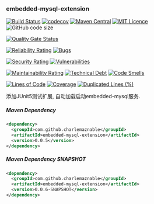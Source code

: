 ### embedded-mysql-extension

[![Build Status](https://travis-ci.com/CharLemAznable/embedded-mysql-extension.svg?branch=main)](https://travis-ci.org/CharLemAznable/embedded-mysql-extension)
[![codecov](https://codecov.io/gh/CharLemAznable/embedded-mysql-extension/branch/main/graph/badge.svg?token=oVtMQpdSPO)](https://codecov.io/gh/CharLemAznable/embedded-mysql-extension)
[![Maven Central](https://maven-badges.herokuapp.com/maven-central/com.github.charlemaznable/embedded-mysql-extension/badge.svg)](https://maven-badges.herokuapp.com/maven-central/com.github.charlemaznable/embedded-mysql-extension/)
[![MIT Licence](https://badges.frapsoft.com/os/mit/mit.svg?v=103)](https://opensource.org/licenses/mit-license.php)
![GitHub code size](https://img.shields.io/github/languages/code-size/CharLemAznable/embedded-mysql-extension)

[![Quality Gate Status](https://sonarcloud.io/api/project_badges/measure?project=CharLemAznable_embedded-mysql-extension&metric=alert_status)](https://sonarcloud.io/dashboard?id=CharLemAznable_embedded-mysql-extension)

[![Reliability Rating](https://sonarcloud.io/api/project_badges/measure?project=CharLemAznable_embedded-mysql-extension&metric=reliability_rating)](https://sonarcloud.io/dashboard?id=CharLemAznable_embedded-mysql-extension)
[![Bugs](https://sonarcloud.io/api/project_badges/measure?project=CharLemAznable_embedded-mysql-extension&metric=bugs)](https://sonarcloud.io/dashboard?id=CharLemAznable_embedded-mysql-extension)

[![Security Rating](https://sonarcloud.io/api/project_badges/measure?project=CharLemAznable_embedded-mysql-extension&metric=security_rating)](https://sonarcloud.io/dashboard?id=CharLemAznable_embedded-mysql-extension)
[![Vulnerabilities](https://sonarcloud.io/api/project_badges/measure?project=CharLemAznable_embedded-mysql-extension&metric=vulnerabilities)](https://sonarcloud.io/dashboard?id=CharLemAznable_embedded-mysql-extension)

[![Maintainability Rating](https://sonarcloud.io/api/project_badges/measure?project=CharLemAznable_embedded-mysql-extension&metric=sqale_rating)](https://sonarcloud.io/dashboard?id=CharLemAznable_embedded-mysql-extension)
[![Technical Debt](https://sonarcloud.io/api/project_badges/measure?project=CharLemAznable_embedded-mysql-extension&metric=sqale_index)](https://sonarcloud.io/dashboard?id=CharLemAznable_embedded-mysql-extension)
[![Code Smells](https://sonarcloud.io/api/project_badges/measure?project=CharLemAznable_embedded-mysql-extension&metric=code_smells)](https://sonarcloud.io/dashboard?id=CharLemAznable_embedded-mysql-extension)

[![Lines of Code](https://sonarcloud.io/api/project_badges/measure?project=CharLemAznable_embedded-mysql-extension&metric=ncloc)](https://sonarcloud.io/dashboard?id=CharLemAznable_embedded-mysql-extension)
[![Coverage](https://sonarcloud.io/api/project_badges/measure?project=CharLemAznable_embedded-mysql-extension&metric=coverage)](https://sonarcloud.io/dashboard?id=CharLemAznable_embedded-mysql-extension)
[![Duplicated Lines (%)](https://sonarcloud.io/api/project_badges/measure?project=CharLemAznable_embedded-mysql-extension&metric=duplicated_lines_density)](https://sonarcloud.io/dashboard?id=CharLemAznable_embedded-mysql-extension)

添加JUnit5测试扩展, 自动加载启动embedded-mysql服务.

##### Maven Dependency

```xml
<dependency>
  <groupId>com.github.charlemaznable</groupId>
  <artifactId>embedded-mysql-extension</artifactId>
  <version>0.0.5</version>
</dependency>
```

##### Maven Dependency SNAPSHOT

```xml
<dependency>
  <groupId>com.github.charlemaznable</groupId>
  <artifactId>embedded-mysql-extension</artifactId>
  <version>0.0.6-SNAPSHOT</version>
</dependency>
```
